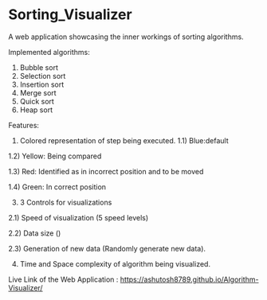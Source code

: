 # Sorting_Visualizer

A web application showcasing the inner workings of sorting algorithms.

Implemented algorithms:
1) Bubble sort
2) Selection sort
3) Insertion sort
4) Merge sort
5) Quick sort
6) Heap sort

Features:
1) Colored representation of step being executed.
  1.1) Blue:default
   
  1.2) Yellow: Being compared
  
  1.3) Red: Identified as in incorrect position and to be moved
  
  1.4) Green: In correct position
  
3) 3 Controls for visualizations

  2.1) Speed of visualization (5 speed levels)
  
  2.2) Data size ()
  
  2.3) Generation of new data (Randomly generate new data).
  
4) Time and Space complexity of algorithm being visualized.

Live Link of the Web Application : https://ashutosh8789.github.io/Algorithm-Visualizer/


